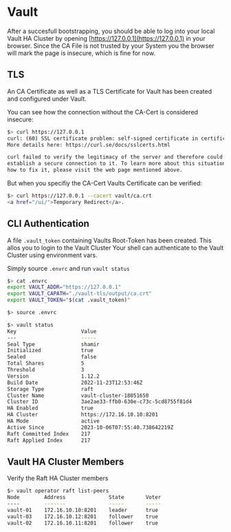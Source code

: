 # Vault
After a succesfull bootstrapping, you should be able to log into your local Vault HA Cluster by opening [https://127.0.0.1](https://127.0.0.1) in your browser.
Since the CA File is not trusted by your System you the browser will mark the page is insecure, which is fine for now.

## TLS
An CA Certificate as well as a TLS Certificate for Vault has been created and configured under Vault.

You can see how the connection without the CA-Cert is considered insecure:

```bash
$> curl https://127.0.0.1
curl: (60) SSL certificate problem: self-signed certificate in certificate chain
More details here: https://curl.se/docs/sslcerts.html

curl failed to verify the legitimacy of the server and therefore could not
establish a secure connection to it. To learn more about this situation and
how to fix it, please visit the web page mentioned above.
```

But when you specifiy the CA-Cert Vaults Certificate can be verified:

```bash
$> curl https://127.0.0.1 --cacert vault/ca.crt
<a href="/ui/">Temporary Redirect</a>.
```

## CLI Authentication
A file `.vault_token` containing Vaults Root-Token has been created. This allos you to login to the Vault Cluster
Your shell can authenticate to the Vault Cluster using environment vars.

Simply source `.envrc` and run `vault status`

```bash
$> cat .envrc
export VAULT_ADDR="https://127.0.0.1"
export VAULT_CAPATH="./vault-tls/output/ca.crt"
export VAULT_TOKEN="$(cat .vault_token)"

$> source .envrc

$> vault status
Key                     Value
---                     -----
Seal Type               shamir
Initialized             true
Sealed                  false
Total Shares            5
Threshold               3
Version                 1.12.2
Build Date              2022-11-23T12:53:46Z
Storage Type            raft
Cluster Name            vault-cluster-18051650
Cluster ID              3ae2ae33-ffb0-630e-c73c-5cd8755f81d4
HA Enabled              true
HA Cluster              https://172.16.10.10:8201
HA Mode                 active
Active Since            2023-10-06T07:55:40.738642219Z
Raft Committed Index    217
Raft Applied Index      217
```

## Vault HA Cluster Members
Verify the Raft HA Cluster members
```bash
$> vault operator raft list-peers
Node        Address              State       Voter
----        -------              -----       -----
vault-01    172.16.10.10:8201    leader      true
vault-03    172.16.10.12:8201    follower    true
vault-02    172.16.10.11:8201    follower    true
```
